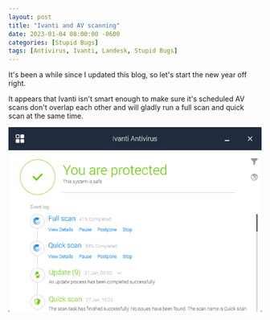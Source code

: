 ```yaml
---
layout: post
title: "Ivanti and AV scanning"
date: 2023-01-04 08:00:00 -0600
categories: [Stupid Bugs]
tags: [Antivirus, Ivanti, Landesk, Stupid Bugs]
---
```


It's been a while since I updated this blog, so let's start the new year off right.

It appears that Ivanti isn't smart enough to make sure it's scheduled AV scans don't overlap each other and will gladly run a full scan and quick scan at the same time.

![Ivanti AV bug](/assets/2023/01/Ivanti-AV-Bug-two-scheduled-scans.png)

